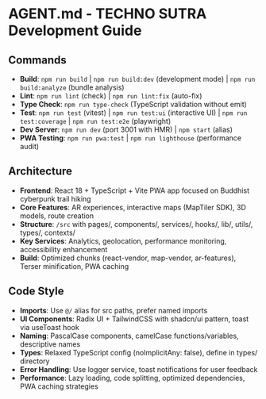 # AGENT.md - TECHNO SUTRA Development Guide

## Commands
- **Build**: `npm run build` | `npm run build:dev` (development mode) | `npm run build:analyze` (bundle analysis)
- **Lint**: `npm run lint` (check) | `npm run lint:fix` (auto-fix)
- **Type Check**: `npm run type-check` (TypeScript validation without emit)
- **Test**: `npm run test` (vitest) | `npm run test:ui` (interactive UI) | `npm run test:coverage` | `npm run test:e2e` (playwright)
- **Dev Server**: `npm run dev` (port 3001 with HMR) | `npm start` (alias)
- **PWA Testing**: `npm run pwa:test` | `npm run lighthouse` (performance audit)

## Architecture
- **Frontend**: React 18 + TypeScript + Vite PWA app focused on Buddhist cyberpunk trail hiking
- **Core Features**: AR experiences, interactive maps (MapTiler SDK), 3D models, route creation
- **Structure**: `/src` with pages/, components/, services/, hooks/, lib/, utils/, types/, contexts/
- **Key Services**: Analytics, geolocation, performance monitoring, accessibility enhancement
- **Build**: Optimized chunks (react-vendor, map-vendor, ar-features), Terser minification, PWA caching

## Code Style
- **Imports**: Use `@/` alias for src paths, prefer named imports
- **UI Components**: Radix UI + TailwindCSS with shadcn/ui pattern, toast via useToast hook
- **Naming**: PascalCase components, camelCase functions/variables, descriptive names
- **Types**: Relaxed TypeScript config (noImplicitAny: false), define in types/ directory
- **Error Handling**: Use logger service, toast notifications for user feedback
- **Performance**: Lazy loading, code splitting, optimized dependencies, PWA caching strategies
